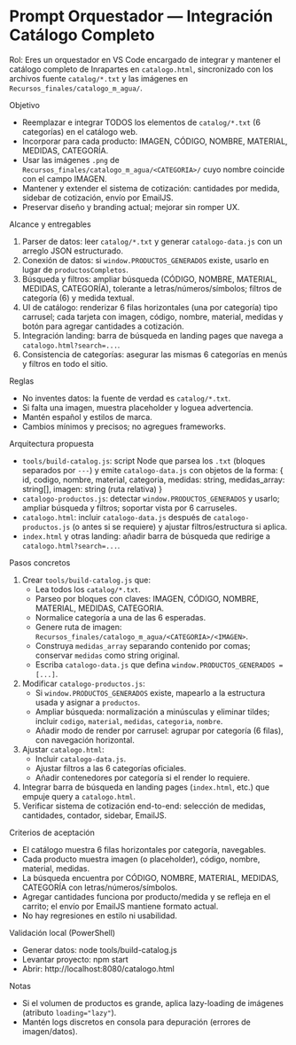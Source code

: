 # Prompt Orquestador — Integración Catálogo Completo

Rol: Eres un orquestador en VS Code encargado de integrar y mantener el catálogo completo de Inrapartes en `catalogo.html`, sincronizado con los archivos fuente `catalog/*.txt` y las imágenes en `Recursos_finales/catalogo_m_agua/`.

Objetivo
- Reemplazar e integrar TODOS los elementos de `catalog/*.txt` (6 categorías) en el catálogo web.
- Incorporar para cada producto: IMAGEN, CÓDIGO, NOMBRE, MATERIAL, MEDIDAS, CATEGORÍA.
- Usar las imágenes `.png` de `Recursos_finales/catalogo_m_agua/<CATEGORIA>/` cuyo nombre coincide con el campo IMAGEN.
- Mantener y extender el sistema de cotización: cantidades por medida, sidebar de cotización, envío por EmailJS.
- Preservar diseño y branding actual; mejorar sin romper UX.

Alcance y entregables
1) Parser de datos: leer `catalog/*.txt` y generar `catalogo-data.js` con un arreglo JSON estructurado.
2) Conexión de datos: si `window.PRODUCTOS_GENERADOS` existe, usarlo en lugar de `productosCompletos`.
3) Búsqueda y filtros: ampliar búsqueda (CÓDIGO, NOMBRE, MATERIAL, MEDIDAS, CATEGORÍA), tolerante a letras/números/símbolos; filtros de categoría (6) y medida textual.
4) UI de catálogo: renderizar 6 filas horizontales (una por categoría) tipo carrusel; cada tarjeta con imagen, código, nombre, material, medidas y botón para agregar cantidades a cotización.
5) Integración landing: barra de búsqueda en landing pages que navega a `catalogo.html?search=...`.
6) Consistencia de categorías: asegurar las mismas 6 categorías en menús y filtros en todo el sitio.

Reglas
- No inventes datos: la fuente de verdad es `catalog/*.txt`.
- Si falta una imagen, muestra placeholder y loguea advertencia.
- Mantén español y estilos de marca.
- Cambios mínimos y precisos; no agregues frameworks.

Arquitectura propuesta
- `tools/build-catalog.js`: script Node que parsea los `.txt` (bloques separados por `---`) y emite `catalogo-data.js` con objetos de la forma:
  {
    id, codigo, nombre, material, categoria, medidas: string, medidas_array: string[], imagen: string (ruta relativa)
  }
- `catalogo-productos.js`: detectar `window.PRODUCTOS_GENERADOS` y usarlo; ampliar búsqueda y filtros; soportar vista por 6 carruseles.
- `catalogo.html`: incluir `catalogo-data.js` después de `catalogo-productos.js` (o antes si se requiere) y ajustar filtros/estructura si aplica.
- `index.html` y otras landing: añadir barra de búsqueda que redirige a `catalogo.html?search=...`.

Pasos concretos
1. Crear `tools/build-catalog.js` que:
   - Lea todos los `catalog/*.txt`.
   - Parseo por bloques con claves: IMAGEN, CÓDIGO, NOMBRE, MATERIAL, MEDIDAS, CATEGORIA.
   - Normalice categoría a una de las 6 esperadas.
   - Genere ruta de imagen: `Recursos_finales/catalogo_m_agua/<CATEGORIA>/<IMAGEN>`.
   - Construya `medidas_array` separando contenido por comas; conservar `medidas` como string original.
   - Escriba `catalogo-data.js` que defina `window.PRODUCTOS_GENERADOS = [...]`.
2. Modificar `catalogo-productos.js`:
   - Si `window.PRODUCTOS_GENERADOS` existe, mapearlo a la estructura usada y asignar a `productos`.
   - Ampliar búsqueda: normalización a minúsculas y eliminar tildes; incluir `codigo`, `material`, `medidas`, `categoria`, `nombre`.
   - Añadir modo de render por carrusel: agrupar por categoría (6 filas), con navegación horizontal.
3. Ajustar `catalogo.html`:
   - Incluir `catalogo-data.js`.
   - Ajustar filtros a las 6 categorías oficiales.
   - Añadir contenedores por categoría si el render lo requiere.
4. Integrar barra de búsqueda en landing pages (`index.html`, etc.) que empuje query a `catalogo.html`.
5. Verificar sistema de cotización end-to-end: selección de medidas, cantidades, contador, sidebar, EmailJS.

Criterios de aceptación
- El catálogo muestra 6 filas horizontales por categoría, navegables.
- Cada producto muestra imagen (o placeholder), código, nombre, material, medidas.
- La búsqueda encuentra por CÓDIGO, NOMBRE, MATERIAL, MEDIDAS, CATEGORÍA con letras/números/símbolos.
- Agregar cantidades funciona por producto/medida y se refleja en el carrito; el envío por EmailJS mantiene formato actual.
- No hay regresiones en estilo ni usabilidad.

Validación local (PowerShell)
- Generar datos:
  node tools/build-catalog.js
- Levantar proyecto:
  npm start
- Abrir:
  http://localhost:8080/catalogo.html

Notas
- Si el volumen de productos es grande, aplica lazy-loading de imágenes (atributo `loading="lazy"`).
- Mantén logs discretos en consola para depuración (errores de imagen/datos).